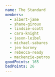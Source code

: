 ```yaml
---
name: The Standard
members:
  - albert-jame
  - shane-giroux
  - lindsie-scott
  - cara-knight
  - jason-leibel
  - michael-sabares
  - jen-korney
  - rebecca-ready
  - mackenzie-petros
goodPoints: 165
badPoints: 26
---
```


